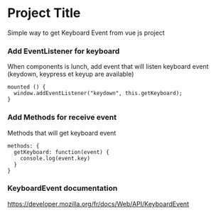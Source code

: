 # Project Title

Simple way to get Keyboard Event from vue js project

### Add EventListener for keyboard

When components is lunch, add event that will listen keyboard event (keydown, keypress et keyup are available)

```
mounted () {
  window.addEventListener("keydown", this.getKeyboard);
}
```

### Add Methods for receive event 

Methods that will get keyboard event 

```
methods: {
  getKeyboard: function(event) {
    console.log(event.key)
  }
}
``` 

### KeyboardEvent documentation
https://developer.mozilla.org/fr/docs/Web/API/KeyboardEvent
